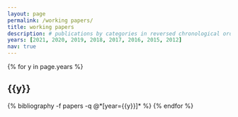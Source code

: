```yaml
---
layout: page
permalink: /working papers/
title: working papers
description: # publications by categories in reversed chronological order. generated by jekyll-scholar.
years: [2021, 2020, 2019, 2018, 2017, 2016, 2015, 2012]
nav: true
---
```


<div class="publications">

{% for y in page.years %}
  <h2 class="year">{{y}}</h2>
  {% bibliography -f papers -q @*[year={{y}}]* %}
{% endfor %}

</div>
